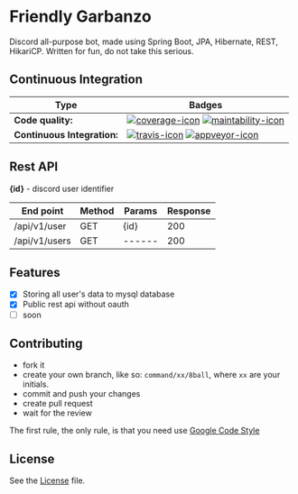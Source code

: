 # Friendly Garbanzo
Discord all-purpose bot, made using Spring Boot, JPA, Hibernate, REST, HikariCP. Written for fun, do not take this serious.

## Continuous Integration
| Type                        | Badges                                                               |
| --------------------------- | -------------------------------------------------------------------- |
| **Code quality:**           | [![coverage-icon]][coverage] [![maintability-icon]][maintability]    |
| **Continuous Integration:** | [![travis-icon]][travis] [![appveyor-icon]][appveyor]                |
## Rest API
**{id}** - discord user identifier

| End point     | Method | Params | Response |
| ------------- | ------ | ------ | -------- |
| /api/v1/user  | GET    |  {id}  | 200      |
| /api/v1/users | GET    | ------ | 200      |

## Features
- [x] Storing all user's data to mysql database
- [x] Public rest api without oauth
- [ ] soon

## Contributing
- fork it
- create your own branch, like so: `command/xx/8ball`, where `xx` are your initials.
- commit and push your changes
- create pull request
- wait for the review

The first rule, the only rule, is that you need use [Google Code Style][google-code-style]

## License
See the [License][license] file.

[coverage-icon]: https://coveralls.io/repos/github/bmstefanski/minecraft-spring-shop/badge.svg
[coverage]: https://coveralls.io/github/bmstefanski/minecraft-spring-shop
[maintability-icon]: https://api.codeclimate.com/v1/badges/24f7c88d8a95b6e1f10a/maintainability
[maintability]: https://codeclimate.com/github/bmstefanski/minecraft-spring-shop/maintainability
[appveyor-icon]: https://ci.appveyor.com/api/projects/status/548946xs9p7oq894/branch/master?svg=true
[appveyor]: https://ci.appveyor.com/project/bmstefanski/minecraft-spring-shop/branch/master
[travis-icon]: https://travis-ci.org/bmstefanski/minecraft-spring-shop.svg?branch=master
[travis]: https://travis-ci.org/bmstefanski/minecraft-spring-shop
[license]: https://github.com/bmstefanski/friendly-garbanzo/blob/master/LICENSE
[google-code-style]: https://github.com/google/styleguide/blob/gh-pages/intellij-java-google-style.xml
